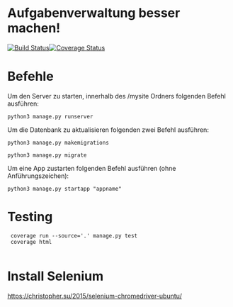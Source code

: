 # Aufgabenverwaltung besser machen! 
[![Build Status](https://travis-ci.org/AlexZie/ticketsystem.svg?branch=master)](https://travis-ci.org/AlexZie/ticketsystem)[![Coverage Status](https://coveralls.io/repos/github/frederikroeper/bp/badge.png?branch=master)](https://coveralls.io/github/frederikroeper/bp?branch=master)


# Befehle

Um den Server zu starten, innerhalb des /mysite Ordners folgenden Befehl ausführen:
```
python3 manage.py runserver
```

Um die Datenbank zu aktualisieren folgenden zwei Befehl ausführen:
```
python3 manage.py makemigrations
```
```
python3 manage.py migrate
```

Um eine App zustarten folgenden Befehl ausführen (ohne Anführungszeichen):
```
python3 manage.py startapp "appname"
```

# Testing

```
 coverage run --source='.' manage.py test
 coverage html
  
```
# Install Selenium 

https://christopher.su/2015/selenium-chromedriver-ubuntu/

```
